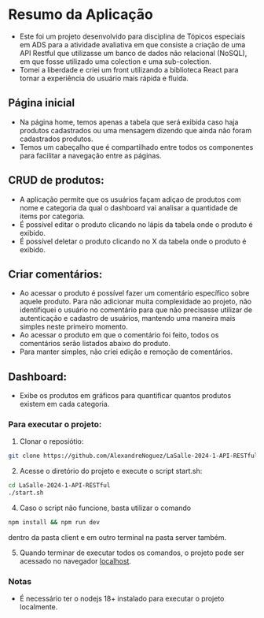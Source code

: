 # Resumo da Aplicação
- Este foi um projeto desenvolvido para disciplina de Tópicos especiais em ADS para a atividade avaliativa em que consiste a criação de uma API Restful que utilizasse um banco de dados não relacional (NoSQL), em que fosse utilizado uma colection e uma sub-colection.
- Tomei a liberdade e criei um front utilizando a biblioteca React para tornar a experiência do usuário mais rápida e fluida.

## Página inicial
- Na página home, temos apenas a tabela que será exibida caso haja produtos cadastrados ou uma mensagem dizendo que ainda não foram cadastrados produtos.
- Temos um cabeçalho que é compartilhado entre todos os componentes para facilitar a navegação entre as páginas.

## CRUD de produtos:
- A aplicação permite que os usuários façam adiçao de produtos com nome e categoria da qual o dashboard vai analisar a quantidade de items por categoria.
- É possível editar o produto clicando no lápis da tabela onde o produto é exibido.
- É possível deletar o produto clicando no X da tabela onde o produto é exibido.

## Criar comentários:
- Ao acessar o produto é possível fazer um comentário específico sobre aquele produto. Para não adicionar muita complexidade ao projeto, não identifiquei o usuário no comentário para que não precisasse utilizar de autenticação e cadastro de usuários, mantendo uma maneira mais simples neste primeiro momento.
- Ao acessar o produto em que o comentário foi feito, todos os comentários serão listados abaixo do produto.
- Para manter simples, não criei edição e remoção de comentários.

## Dashboard:
- Exibe os produtos em gráficos para quantificar quantos produtos existem em cada categoria.

### Para executar o projeto:
1. Clonar o reposiótio: 
```bash 
git clone https://github.com/AlexandreNoguez/LaSalle-2024-1-API-RESTful
```

2. Acesse o diretório do projeto e execute o script start.sh:
```bash
cd LaSalle-2024-1-API-RESTful
./start.sh
```

4. Caso o script não funcione, basta utilizar o comando 
```bash 
npm install && npm run dev
```
dentro da pasta client e em outro terminal na pasta server também.

5. Quando terminar de executar todos os comandos, o projeto pode ser acessado no navegador <a href="http://localhost:5173">localhost</a>.

### Notas
- É necessário ter o nodejs 18+ instalado para executar o projeto localmente.
